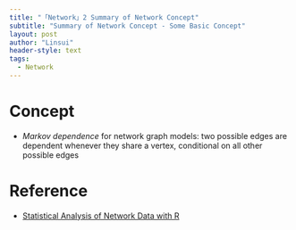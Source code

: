 ```yaml
---
title: "「Network」2 Summary of Network Concept"
subtitle: "Summary of Network Concept - Some Basic Concept"
layout: post
author: "Linsui"
header-style: text
tags:
  - Network
---
```


# Concept

- *Markov dependence* for network graph models: two possible edges are dependent whenever they share a vertex, conditional on all other possible edges  

# Reference

-  [Statistical Analysis of Network Data with R](https://www.springer.com/gp/book/9781493909834)